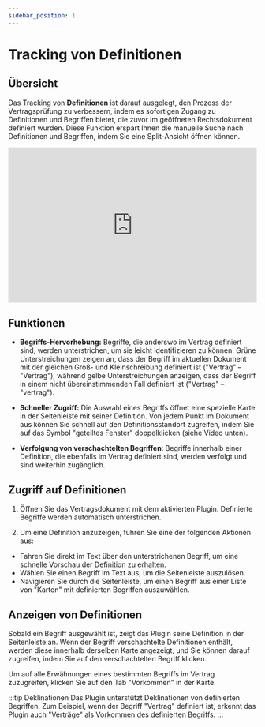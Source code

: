 ```yaml
---
sidebar_position: 1
---
```


# Tracking von Definitionen

## Übersicht

Das Tracking von **Definitionen** ist darauf ausgelegt, den Prozess der Vertragsprüfung
zu verbessern, indem es sofortigen Zugang zu Definitionen und Begriffen bietet, die
zuvor im geöffneten Rechtsdokument definiert wurden. Diese Funktion erspart Ihnen die
manuelle Suche nach Definitionen und Begriffen, indem Sie eine Split-Ansicht
öffnen können.

<iframe width="100%" height="315" src="https://www.youtube.com/embed/qa7d2C30m_o?si=6NrwdKgu5lpNBrD-" title="YouTube video player" frameborder="0" allow="accelerometer; autoplay; clipboard-write; encrypted-media; gyroscope; picture-in-picture; web-share" allowfullscreen></iframe>

## Funktionen

- **Begriffs-Hervorhebung:** Begriffe, die anderswo im Vertrag definiert sind,
werden unterstrichen, um sie leicht identifizieren zu können. Grüne Unterstreichungen
zeigen an, dass der Begriff im aktuellen Dokument mit der gleichen Groß- und
Kleinschreibung definiert ist ("Vertrag" – "Vertrag"), während gelbe Unterstreichungen
anzeigen, dass der Begriff in einem nicht übereinstimmenden
Fall definiert ist ("Vertrag" – "vertrag").

- **Schneller Zugriff:** Die Auswahl eines Begriffs öffnet eine spezielle Karte in der
  Seitenleiste mit seiner Definition. Von jedem Punkt im Dokument aus können Sie schnell
  auf den Definitionsstandort zugreifen, indem Sie auf das Symbol "geteiltes Fenster"
  doppelklicken (siehe Video unten).

- **Verfolgung von verschachtelten Begriffen**: Begriffe innerhalb einer Definition,
die ebenfalls im Vertrag definiert sind, werden verfolgt und sind weiterhin zugänglich.

## Zugriff auf Definitionen

1. Öffnen Sie das Vertragsdokument mit dem aktivierten Plugin. Definierte Begriffe
werden automatisch unterstrichen.

2. Um eine Definition anzuzeigen, führen Sie eine der folgenden Aktionen aus:

- Fahren Sie direkt im Text über den unterstrichenen Begriff, um eine schnelle
Vorschau der Definition zu erhalten.
- Wählen Sie einen Begriff im Text aus, um die Seitenleiste auszulösen.
- Navigieren Sie durch die Seitenleiste, um einen Begriff aus einer Liste von "Karten"
mit definierten Begriffen auszuwählen.

## Anzeigen von Definitionen

Sobald ein Begriff ausgewählt ist, zeigt das Plugin seine Definition in der Seitenleiste
an. Wenn der Begriff verschachtelte Definitionen enthält, werden diese innerhalb
derselben Karte angezeigt, und Sie können darauf zugreifen, indem Sie auf den
verschachtelten Begriff klicken.

Um auf alle Erwähnungen eines bestimmten Begriffs im Vertrag zuzugreifen, klicken Sie
auf den Tab "Vorkommen" in der Karte.

:::tip Deklinationen
Das Plugin unterstützt Deklinationen von definierten Begriffen. Zum Beispiel, wenn der
Begriff "Vertrag" definiert ist, erkennt das Plugin auch "Verträge" als Vorkommen des
definierten Begriffs.
:::
